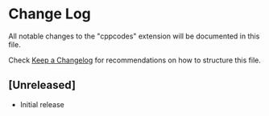 # Change Log

All notable changes to the "cppcodes" extension will be documented in this file.

Check [Keep a Changelog](http://keepachangelog.com/) for recommendations on how to structure this file.

## [Unreleased]

- Initial release